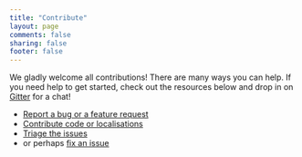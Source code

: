 ```yaml
---
title: "Contribute"
layout: page
comments: false
sharing: false
footer: false
---
```


We gladly welcome all contributions! There are many ways you can help.
If you need help to get started, check out the resources below and drop
in on [Gitter](https://gitter.im/TracksApp/tracks) for a chat!

* [Report a bug or a feature request](https://github.com/TracksApp/tracks/issues)
* [Contribute code or localisations](https://github.com/TracksApp/tracks/blob/master/CONTRIBUTING.md)
* [Triage the issues](https://github.com/TracksApp/tracks/issues)
* or perhaps [fix an issue](https://github.com/TracksApp/tracks/issues?q=is%3Aopen+is%3Aissue+label%3A%22good+first+issue%22)
